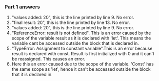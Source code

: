 ### Part 1 answers

1. "values added: 20", this is the line printed by line 9. No error.
2. "final result: 20", this is the line printed by line 13. No error.
3. "values added: 20", this is the line printed by line 9. No error.
4. "ReferenceError: result is not defined". This is an error caused by the scope of the variable result as it is declared with 'let'. This means the variable cant be accessed outside the block that is declared in. 
5. "TypeError: Assignment to constant variable".This is an error because result is declared with const. Result is first initialized with 0 and it can't be reassigned. This causes an error.
6. Here this an error caused due to the scope of the variable. 'Const' has the same scope as 'let', hence it can't be accessed outside the block that it is declared in.